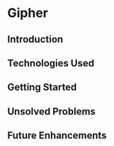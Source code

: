 # Gipher

## Introduction

## Technologies Used

## Getting Started

## Unsolved Problems

## Future Enhancements
